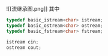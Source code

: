 ![[流继承图.png]]
其中
``` cpp
typedef basic_istream<char> istream;
typedef basic_ostream<char> ostream;
typedef basic_fstream<char> fstream;

istream cin;
ostream cout;
```